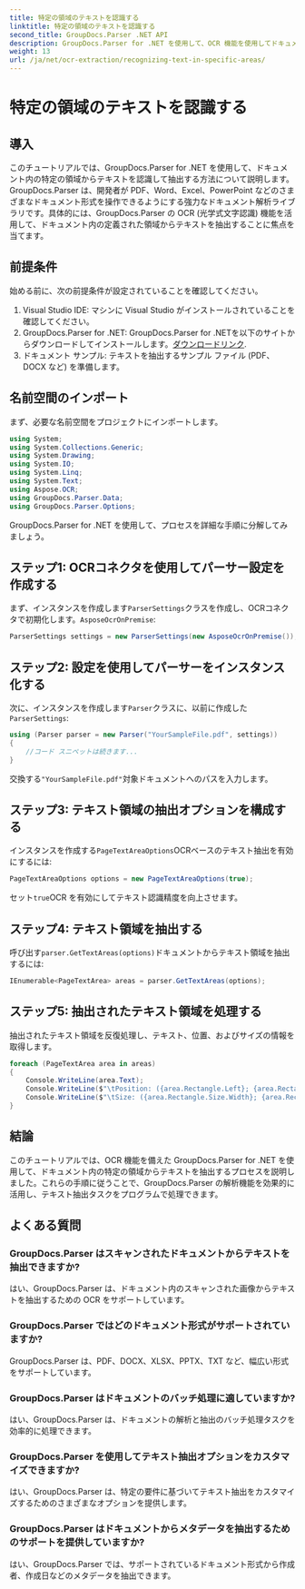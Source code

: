 ```yaml
---
title: 特定の領域のテキストを認識する
linktitle: 特定の領域のテキストを認識する
second_title: GroupDocs.Parser .NET API
description: GroupDocs.Parser for .NET を使用して、OCR 機能を使用してドキュメント内の特定の領域からテキストを抽出する方法を学習します。
weight: 13
url: /ja/net/ocr-extraction/recognizing-text-in-specific-areas/
---
```


# 特定の領域のテキストを認識する

## 導入
このチュートリアルでは、GroupDocs.Parser for .NET を使用して、ドキュメント内の特定の領域からテキストを認識して抽出する方法について説明します。GroupDocs.Parser は、開発者が PDF、Word、Excel、PowerPoint などのさまざまなドキュメント形式を操作できるようにする強力なドキュメント解析ライブラリです。具体的には、GroupDocs.Parser の OCR (光学式文字認識) 機能を活用して、ドキュメント内の定義された領域からテキストを抽出することに焦点を当てます。
## 前提条件
始める前に、次の前提条件が設定されていることを確認してください。
1. Visual Studio IDE: マシンに Visual Studio がインストールされていることを確認してください。
2.  GroupDocs.Parser for .NET: GroupDocs.Parser for .NETを以下のサイトからダウンロードしてインストールします。[ダウンロードリンク](https://releases.groupdocs.com/parser/net/).
3. ドキュメント サンプル: テキストを抽出するサンプル ファイル (PDF、DOCX など) を準備します。

## 名前空間のインポート
まず、必要な名前空間をプロジェクトにインポートします。
```csharp
using System;
using System.Collections.Generic;
using System.Drawing;
using System.IO;
using System.Linq;
using System.Text;
using Aspose.OCR;
using GroupDocs.Parser.Data;
using GroupDocs.Parser.Options;
```

GroupDocs.Parser for .NET を使用して、プロセスを詳細な手順に分解してみましょう。
## ステップ1: OCRコネクタを使用してパーサー設定を作成する
まず、インスタンスを作成します`ParserSettings`クラスを作成し、OCRコネクタで初期化します。`AsposeOcrOnPremise`:
```csharp
ParserSettings settings = new ParserSettings(new AsposeOcrOnPremise());
```
## ステップ2: 設定を使用してパーサーをインスタンス化する
次に、インスタンスを作成します`Parser`クラスに、以前に作成した`ParserSettings`:
```csharp
using (Parser parser = new Parser("YourSampleFile.pdf", settings))
{
    //コード スニペットは続きます...
}
```
交換する`"YourSampleFile.pdf"`対象ドキュメントへのパスを入力します。
## ステップ3: テキスト領域の抽出オプションを構成する
インスタンスを作成する`PageTextAreaOptions`OCRベースのテキスト抽出を有効にするには:
```csharp
PageTextAreaOptions options = new PageTextAreaOptions(true);
```
セット`true`OCR を有効にしてテキスト認識精度を向上させます。
## ステップ4: テキスト領域を抽出する
呼び出す`parser.GetTextAreas(options)`ドキュメントからテキスト領域を抽出するには:
```csharp
IEnumerable<PageTextArea> areas = parser.GetTextAreas(options);
```
## ステップ5: 抽出されたテキスト領域を処理する
抽出されたテキスト領域を反復処理し、テキスト、位置、およびサイズの情報を取得します。
```csharp
foreach (PageTextArea area in areas)
{
    Console.WriteLine(area.Text);
    Console.WriteLine($"\tPosition: ({area.Rectangle.Left}; {area.Rectangle.Top})");
    Console.WriteLine($"\tSize: ({area.Rectangle.Size.Width}; {area.Rectangle.Size.Height})");
}
```

## 結論
このチュートリアルでは、OCR 機能を備えた GroupDocs.Parser for .NET を使用して、ドキュメント内の特定の領域からテキストを抽出するプロセスを説明しました。これらの手順に従うことで、GroupDocs.Parser の解析機能を効果的に活用し、テキスト抽出タスクをプログラムで処理できます。

## よくある質問
### GroupDocs.Parser はスキャンされたドキュメントからテキストを抽出できますか?
はい、GroupDocs.Parser は、ドキュメント内のスキャンされた画像からテキストを抽出するための OCR をサポートしています。
### GroupDocs.Parser ではどのドキュメント形式がサポートされていますか?
GroupDocs.Parser は、PDF、DOCX、XLSX、PPTX、TXT など、幅広い形式をサポートしています。
### GroupDocs.Parser はドキュメントのバッチ処理に適していますか?
はい、GroupDocs.Parser は、ドキュメントの解析と抽出のバッチ処理タスクを効率的に処理できます。
### GroupDocs.Parser を使用してテキスト抽出オプションをカスタマイズできますか?
はい、GroupDocs.Parser は、特定の要件に基づいてテキスト抽出をカスタマイズするためのさまざまなオプションを提供します。
### GroupDocs.Parser はドキュメントからメタデータを抽出するためのサポートを提供していますか?
はい、GroupDocs.Parser では、サポートされているドキュメント形式から作成者、作成日などのメタデータを抽出できます。